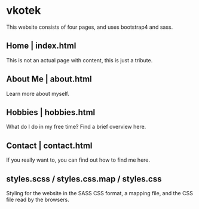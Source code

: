 # vkotek

This website consists of four pages, and uses bootstrap4 and sass.

## Home | index.html

This is not an actual page with content, this is just a tribute.

## About Me | about.html

Learn more about myself.

## Hobbies | hobbies.html

What do I do in my free time? Find a brief overview here.

## Contact | contact.html

If you really want to, you can find out how to find me here.

## styles.scss / styles.css.map / styles.css

Styling for the website in the SASS CSS format, a mapping file, and the CSS file read by the browsers.
